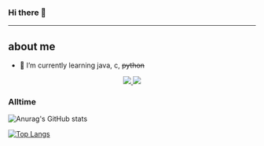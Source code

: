 ### Hi there 👋

***

<!--
**miraclelee0613/miraclelee0613** is a ✨ _special_ ✨ repository because its `README.md` (this file) appears on your GitHub profile.

Here are some ideas to get you started:

- 🔭 I’m currently working on ...
- 🌱 I’m currently learning ...
- 👯 I’m looking to collaborate on ...
- 🤔 I’m looking for help with ...
- 💬 Ask me about ...
- 📫 How to reach me: ...
- 😄 Pronouns: ...
- ⚡ Fun fact: ...
-->
## about me
- 🌱 I’m currently learning java, c, ~~python~~



<!--
	blogger https://www.blogger.com/blog/posts/811070163226418043?hl=ko
-->
<!-- blogger svg -->
<p align="center">
	<a href="https://www.blogger.com/blog/posts/811070163226418043?hl=ko">
		<img src="https://img.shields.io/badge/Blogger-FF5722?style=flat-square&logo=Blogger&logoColor=white"/>
    </a>
	<a href="https://sapphire-orange-310.notion.site/803bef16641a4c03a950d557431170fc">
		<img src="https://img.shields.io/badge/Notion-lightgrey?logo=notion&style=flat-square&logoColor=black"/>
	</a>
</p>

<!-- https://github.com/anuraghazra/github-readme-stats/blob/master/docs/readme_kr.md
?count_private=true 속성을 추가하시면, 여러분의 모든 비공개 기여도까지 반영됩니다.
아이콘 항목을 활성화 하기 위해선, 다음과 같이 show_icons=true 속성을 추가해주세요.
내장 테마를 사용하시면, 별도의 커스터마이징 없이 GitHub 통계 카드를 꾸미실 수 있어요.

다음과 같이 ?theme=THEME_NAME 속성을 이용해주세요.
지원하는 내장 테마 목록
dark, radical, merko, gruvbox, tokyonight, onedark, cobalt, synthwave, highcontrast, dracula -->
### Alltime
![Anurag's GitHub stats](https://github-readme-stats.vercel.app/api?username=miraclelee0613&layout=compact&show_icons=true&theme=github_dark&count_private=true&include_all_commits)


[![Top Langs](https://github-readme-stats.vercel.app/api/top-langs/?username=miraclelee0613&hide=html&show=java,javascript&layout=compact)](https://github.com/anuraghazra/github-readme-stats)
